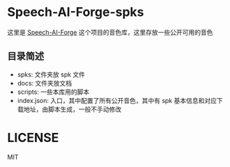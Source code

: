 # Speech-AI-Forge-spks

这里是 [Speech-AI-Forge](https://github.com/lenML/Speech-AI-Forge) 这个项目的音色库，这里存放一些公开可用的音色

## 目录简述
- spks: 文件夹放 spk 文件
- docs: 文件夹放文档
- scripts: 一些本库用的脚本
- index.json: 入口，其中配置了所有公开音色，其中有 spk 基本信息和对应下载地址，由脚本生成，一般不手动修改

# LICENSE
MIT
